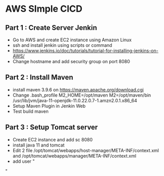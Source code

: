 # AWS SImple CICD

## Part 1 : Create Server Jenkin
- Go to AWS and create EC2 instance using Amazon Linux
- ssh and install jenkin using scripts or command
- https://www.jenkins.io/doc/tutorials/tutorial-for-installing-jenkins-on-AWS/
- Change hostname and add security group on port 8080

## Part 2 : Install Maven
- install maven 3.9.6 on https://maven.apache.org/download.cgi
- Change .bash_profile
M2_HOME=/opt/maven
M2=/opt/maven/bin
/usr/lib/jvm/java-11-openjdk-11.0.22.0.7-1.amzn2.0.1.x86_64
- Setup Maven Plugin in Jenkin Web
- Test build maven

## Part 3 : Setup Tomcat server
- Create EC2 instance and add sc 8080
- install java 11 and tomcat
- Edit 2 file /opt/tomcat/webapps/host-manager/META-INF/context.xml and /opt/tomcat/webapps/manager/META-INF/context.xml
- add user 
"
 <role rolename="manager-gui"/>
 <role rolename="manager-script"/>
 <role rolename="manager-jmx"/>
 <role rolename="manager-status"/>
 <user username="admin" password="admin" roles="manager-gui, manager-script, manager-jmx, manager-status"/>
 <user username="deployer" password="deployer" roles="manager-script"/>
 <user username="tomcat" password="s3cret" roles="manager-gui"/>
"